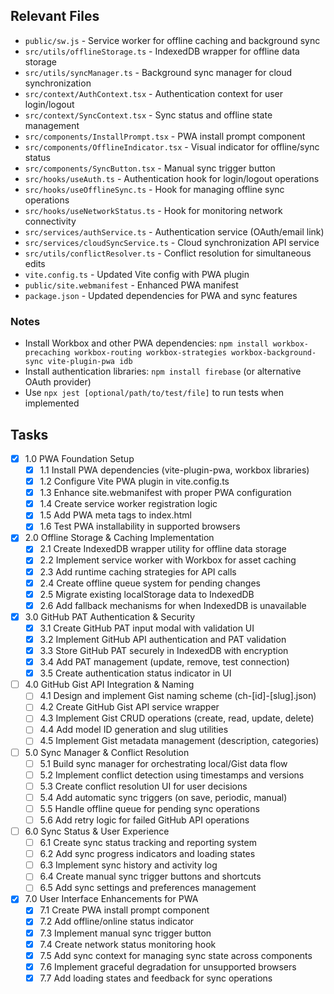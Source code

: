 ## Relevant Files

- `public/sw.js` - Service worker for offline caching and background sync
- `src/utils/offlineStorage.ts` - IndexedDB wrapper for offline data storage
- `src/utils/syncManager.ts` - Background sync manager for cloud synchronization
- `src/context/AuthContext.tsx` - Authentication context for user login/logout
- `src/context/SyncContext.tsx` - Sync status and offline state management
- `src/components/InstallPrompt.tsx` - PWA install prompt component
- `src/components/OfflineIndicator.tsx` - Visual indicator for offline/sync status
- `src/components/SyncButton.tsx` - Manual sync trigger button
- `src/hooks/useAuth.ts` - Authentication hook for login/logout operations
- `src/hooks/useOfflineSync.ts` - Hook for managing offline sync operations
- `src/hooks/useNetworkStatus.ts` - Hook for monitoring network connectivity
- `src/services/authService.ts` - Authentication service (OAuth/email link)
- `src/services/cloudSyncService.ts` - Cloud synchronization API service
- `src/utils/conflictResolver.ts` - Conflict resolution for simultaneous edits
- `vite.config.ts` - Updated Vite config with PWA plugin
- `public/site.webmanifest` - Enhanced PWA manifest
- `package.json` - Updated dependencies for PWA and sync features

### Notes

- Install Workbox and other PWA dependencies: `npm install workbox-precaching workbox-routing workbox-strategies workbox-background-sync vite-plugin-pwa idb`
- Install authentication libraries: `npm install firebase` (or alternative OAuth provider)
- Use `npx jest [optional/path/to/test/file]` to run tests when implemented

## Tasks

- [x] 1.0 PWA Foundation Setup
  - [x] 1.1 Install PWA dependencies (vite-plugin-pwa, workbox libraries)
  - [x] 1.2 Configure Vite PWA plugin in vite.config.ts
  - [x] 1.3 Enhance site.webmanifest with proper PWA configuration
  - [x] 1.4 Create service worker registration logic
  - [x] 1.5 Add PWA meta tags to index.html
  - [x] 1.6 Test PWA installability in supported browsers

- [x] 2.0 Offline Storage & Caching Implementation
  - [x] 2.1 Create IndexedDB wrapper utility for offline data storage
  - [x] 2.2 Implement service worker with Workbox for asset caching
  - [x] 2.3 Add runtime caching strategies for API calls
  - [x] 2.4 Create offline queue system for pending changes
  - [x] 2.5 Migrate existing localStorage data to IndexedDB
  - [x] 2.6 Add fallback mechanisms for when IndexedDB is unavailable

- [x] 3.0 GitHub PAT Authentication & Security
  - [x] 3.1 Create GitHub PAT input modal with validation UI
  - [x] 3.2 Implement GitHub API authentication and PAT validation
  - [x] 3.3 Store GitHub PAT securely in IndexedDB with encryption
  - [x] 3.4 Add PAT management (update, remove, test connection)
  - [x] 3.5 Create authentication status indicator in UI

- [ ] 4.0 GitHub Gist API Integration & Naming
  - [ ] 4.1 Design and implement Gist naming scheme (ch-[id]-[slug].json)
  - [ ] 4.2 Create GitHub Gist API service wrapper
  - [ ] 4.3 Implement Gist CRUD operations (create, read, update, delete)
  - [ ] 4.4 Add model ID generation and slug utilities
  - [ ] 4.5 Implement Gist metadata management (description, categories)

- [ ] 5.0 Sync Manager & Conflict Resolution
  - [ ] 5.1 Build sync manager for orchestrating local/Gist data flow
  - [ ] 5.2 Implement conflict detection using timestamps and versions
  - [ ] 5.3 Create conflict resolution UI for user decisions
  - [ ] 5.4 Add automatic sync triggers (on save, periodic, manual)
  - [ ] 5.5 Handle offline queue for pending sync operations
  - [ ] 5.6 Add retry logic for failed GitHub API operations

- [ ] 6.0 Sync Status & User Experience
  - [ ] 6.1 Create sync status tracking and reporting system
  - [ ] 6.2 Add sync progress indicators and loading states
  - [ ] 6.3 Implement sync history and activity log
  - [ ] 6.4 Create manual sync trigger buttons and shortcuts
  - [ ] 6.5 Add sync settings and preferences management

- [x] 7.0 User Interface Enhancements for PWA
  - [x] 7.1 Create PWA install prompt component
  - [x] 7.2 Add offline/online status indicator
  - [x] 7.3 Implement manual sync trigger button
  - [x] 7.4 Create network status monitoring hook
  - [x] 7.5 Add sync context for managing sync state across components
  - [x] 7.6 Implement graceful degradation for unsupported browsers
  - [x] 7.7 Add loading states and feedback for sync operations
